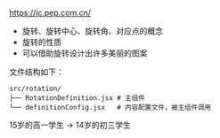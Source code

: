https://jc.pep.com.cn/

- 旋转、旋转中心、旋转角、对应点的概念
- 旋转的性质
- 可以借助旋转设计出许多美丽的图案

文件结构如下：

```
src/rotation/
├── RotationDefinition.jsx # 主组件
└── definitionConfig.jsx   # 内容配置文件，被主组件调用
```

15岁的高一学生 → 14岁的初三学生
